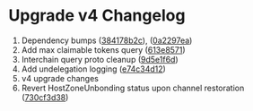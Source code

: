 # Upgrade v4 Changelog

1. Dependency bumps
   ([384178b2c](https://github.com/Stride-Labs/stride/commit/384178b2cf98e9af0815ffaf3c29649f41784f3e)),
   ([0a2297ea](https://github.com/Stride-Labs/stride/commit/0a2297eabe287d38723ab8213d5256ce34d2bb2d))
2. Add max claimable tokens query
   ([613e8571](https://github.com/Stride-Labs/stride/commit/613e85711485d3bebeeb5777ba35e701cc795a43))
3. Interchain query proto cleanup
   ([9d5e1f6d](https://github.com/Stride-Labs/stride/commit/9d5e1f6d9e24113afa5b7f21e72a736bc8059b7f))
4. Add undelegation logging
   ([e74c34d12](https://github.com/Stride-Labs/stride/commit/e74c34d12a462e2d23463d717abfe01db9490d8f))
5. v4 upgrade changes
6. Revert HostZoneUnbonding status upon channel restoration
   ([730cf3d38](https://github.com/Stride-Labs/stride/commit/730cf3d38589887b57dfe3dd5de071273d5a9b73))
